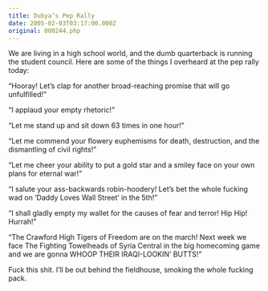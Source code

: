 ```yaml
---
title: Dubya’s Pep Rally
date: 2005-02-03T03:17:00.000Z
original: 000244.php
---
```


We are living in a high school world, and the dumb quarterback is running the student council. Here are some of the things I overheard at the pep rally today:

“Hooray! Let’s clap for another broad-reaching promise that will go unfulfilled!”

“I applaud your empty rhetoric!”

“Let me stand up and sit down 63 times in one hour!”

“Let me commend your flowery euphemisms for death, destruction, and the dismantling of civil rights!”

“Let me cheer your ability to put a gold star and a smiley face on your own plans for eternal war!”

“I salute your ass-backwards robin-hoodery! Let’s bet the whole fucking wad on ‘Daddy Loves Wall Street’ in the 5th!”

“I shall gladly empty my wallet for the causes of fear and terror! Hip Hip! Hurrah!”

“The Crawford High Tigers of Freedom are on the march! Next week we face The Fighting Towelheads of Syria Central in the big homecoming game and we are gonna WHOOP THEIR IRAQI-LOOKIN’ BUTTS!”

Fuck this shit. I’ll be out behind the fieldhouse, smoking the whole fucking pack.
